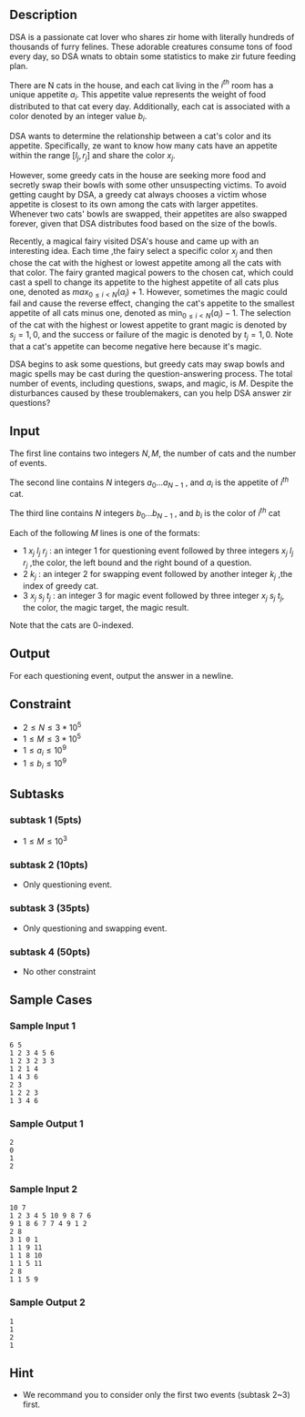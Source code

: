 ## Description
DSA is a passionate cat lover who shares zir home with literally hundreds of thousands of furry felines. These adorable creatures consume tons of food every day, so DSA wnats to obtain some statistics to make zir future feeding plan.

There are N cats in the house, and each cat living in the $i^{th}$ room has a unique appetite $a_i$. This appetite value represents the weight of food distributed to that cat every day. Additionally, each cat is associated with a color denoted by an integer value $b_i$.

DSA wants to determine the relationship between a cat's color and its appetite. Specifically, ze want to know how many cats have an appetite within the range $[l_j,r_j]$ and share the color $x_j$.

However, some greedy cats in the house are seeking more food and secretly swap their bowls with some other unsuspecting victims. To avoid getting caught by DSA, a greedy cat always chooses a victim whose appetite is closest to its own among the cats with larger appetites. Whenever two cats' bowls are swapped, their appetites are also swapped forever, given that DSA distributes food based on the size of the bowls.

Recently, a magical fairy visited DSA's house and came up with an interesting idea. Each time ,the fairy select a specific color $x_j$ and then chose the cat with the highest or lowest appetite among all the cats with that color. The fairy granted magical powers to the chosen cat, which could cast a spell to change its appetite to the highest appetite of all cats plus one, denoted as $max_{0\le i\lt N}(a_i)+1$. However, sometimes the magic could fail and cause the reverse effect, changing the cat's appetite to the smallest appetite of all cats minus one, denoted as $\min_{0\le i\lt N}(a_i)-1$. The selection of the cat with the highest or lowest appetite to grant magic is denoted by $s_j = {1,0}$, and the success or failure of the magic is denoted by $t_j = {1,0}$. Note that a cat's appetite can become negative here because it's magic.

DSA begins to ask some questions, but greedy cats may swap bowls and magic spells may be cast during the question-answering process. The total number of events, including questions, swaps, and magic, is $M$. Despite the disturbances caused by these troublemakers, can you help DSA answer zir questions?
## Input
The first line contains two integers $N,M$, the number of cats and the number of events.

The second line contains $N$ integers $a_0 ... a_{N-1}$ , and $a_i$ is the appetite of $i^{th}$ cat.

The third line contains $N$ integers $b_0 ... b_{N-1}$ , and $b_i$ is the color of $i^{th}$ cat

Each of the following $M$ lines is one of the formats:
* $1$ $x_j$  $l_j$  $r_j$ : an integer $1$ for questioning event followed by three integers $x_j$ $l_j$ $r_j$ ,the color, the left bound and the right bound of a question.
* $2$ $k_j$ : an integer $2$ for swapping event followed by another integer $k_j$ ,the index of greedy cat.
* $3$ $x_j$ $s_j$ $t_j$ : an integer $3$ for magic event followed by three integer $x_j$ $s_j$ $t_j$, the color, the magic target, the magic result.

Note that the cats are 0-indexed.

## Output
For each questioning event, output the answer in a newline.


## Constraint
* $2 \le N \le 3*10^{5}$
* $1 \le M \le 3*10^{5}$
* $1 \le a_{i} \le 10^{9}$
* $1 \le b_{i} \le 10^{9}$


## Subtasks

### subtask 1 (5pts)
* $1 \le M \le 10^3$

### subtask 2 (10pts)
* Only questioning event.

### subtask 3 (35pts)
* Only questioning and swapping event.

### subtask 4 (50pts)
* No other constraint

## Sample Cases
### Sample Input 1
```
6 5
1 2 3 4 5 6
1 2 3 2 3 3
1 2 1 4
1 4 3 6
2 3
1 2 2 3
1 3 4 6

```
### Sample Output 1
```
2
0
1
2
```
### Sample Input 2
```
10 7
1 2 3 4 5 10 9 8 7 6
9 1 8 6 7 7 4 9 1 2
2 8
3 1 0 1
1 1 9 11
1 1 8 10
1 1 5 11
2 8
1 1 5 9
```

### Sample Output 2
```
1
1
2
1
```
## Hint
* We recommand you to consider only the first two events (subtask 2~3) first.
